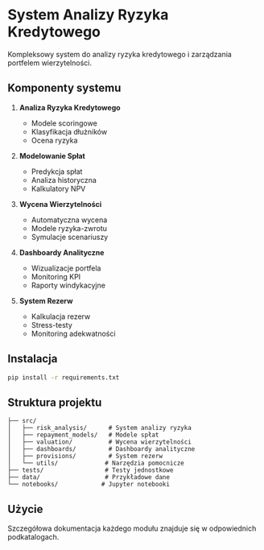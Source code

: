 # System Analizy Ryzyka Kredytowego

Kompleksowy system do analizy ryzyka kredytowego i zarządzania portfelem wierzytelności.

## Komponenty systemu

1. **Analiza Ryzyka Kredytowego**
   - Modele scoringowe
   - Klasyfikacja dłużników
   - Ocena ryzyka

2. **Modelowanie Spłat**
   - Predykcja spłat
   - Analiza historyczna
   - Kalkulatory NPV

3. **Wycena Wierzytelności**
   - Automatyczna wycena
   - Modele ryzyka-zwrotu
   - Symulacje scenariuszy

4. **Dashboardy Analityczne**
   - Wizualizacje portfela
   - Monitoring KPI
   - Raporty windykacyjne

5. **System Rezerw**
   - Kalkulacja rezerw
   - Stress-testy
   - Monitoring adekwatności

## Instalacja

```bash
pip install -r requirements.txt
```

## Struktura projektu

```
├── src/
│   ├── risk_analysis/      # System analizy ryzyka
│   ├── repayment_models/   # Modele spłat
│   ├── valuation/          # Wycena wierzytelności
│   ├── dashboards/         # Dashboardy analityczne
│   ├── provisions/         # System rezerw
│   └── utils/             # Narzędzia pomocnicze
├── tests/                 # Testy jednostkowe
├── data/                  # Przykładowe dane
└── notebooks/            # Jupyter notebooki
```

## Użycie

Szczegółowa dokumentacja każdego modułu znajduje się w odpowiednich podkatalogach. 
